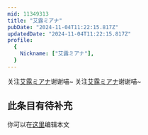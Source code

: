 ```yaml
---
mid: 11349313
title: "艾露ミアナ"
pubDate: "2024-11-04T11:22:15.817Z"
updatedDate: "2024-11-04T11:22:15.817Z"
profile:
  {
    Nickname: ["艾露ミアナ"],
  }
---
```


关注[艾露ミアナ](https://space.bilibili.com/11349313)谢谢喵~ 关注[艾露ミアナ](https://space.bilibili.com/11349313)谢谢喵~

## 此条目有待补充
你可以在[这里](https://github.com/Yuhanawa/VTuber.ICU-Content/edit/master/v/艾露ミアナ/index.md)编辑本文
